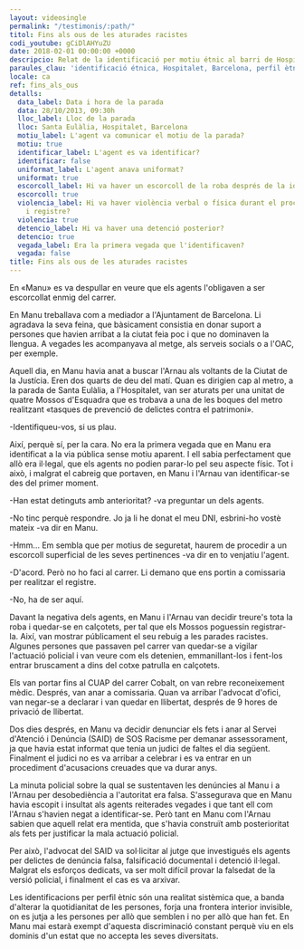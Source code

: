 ```yaml
---
layout: videosingle
permalink: "/testimonis/:path/"
titol: Fins als ous de les aturades racistes
codi_youtube: gCiDlAHYuZU
date: 2018-02-01 00:00:00 +0000
descripcio: Relat de la identificació per motiu étnic al barri de Hospitalet de Barcelona.
paraules_clau: 'identificació étnica, Hospitalet, Barcelona, perfil ètnic, '
locale: ca
ref: fins_als_ous
detalls:
  data_label: Data i hora de la parada
  data: 28/10/2013, 09:30h
  lloc_label: Lloc de la parada
  lloc: Santa Eulàlia, Hospitalet, Barcelona
  motiu_label: L'agent va comunicar el motiu de la parada?
  motiu: true
  identificar_label: L'agent es va identificar?
  identificar: false
  uniformat_label: L'agent anava uniformat?
  uniformat: true
  escorcoll_label: Hi va haver un escorcoll de la roba després de la identificació?
  escorcoll: true
  violencia_label: Hi va haver violència verbal o física durant el procediment d'identificació
    i registre?
  violencia: true
  detencio_label: Hi va haver una detenció posterior?
  detencio: true
  vegada_label: Era la primera vegada que l'identificaven?
  vegada: false
title: Fins als ous de les aturades racistes
---
```

En «Manu» es va despullar en veure que els agents l'obligaven a ser escorcollat enmig del carrer.

En Manu treballava com a mediador a l'Ajuntament de Barcelona. Li agradava la seva feina, que bàsicament consistia en donar suport a persones que havien arribat a la ciutat feia poc i que no dominaven la llengua. A vegades les acompanyava al metge, als serveis socials o a l'OAC, per exemple.

Aquell dia, en Manu havia anat a buscar l'Arnau als voltants de la Ciutat de la Justícia. Eren dos quarts de deu del matí. Quan es dirigien cap al metro, a la parada de Santa Eulàlia, a l'Hospitalet, van ser aturats per una unitat de quatre Mossos d'Esquadra que es trobava a una de les boques del metro realitzant «tasques de prevenció de delictes contra el patrimoni».

-Identifiqueu-vos, si us plau.

Així, perquè sí, per la cara. No era la primera vegada que en Manu era identificat a la via pública sense motiu aparent. I ell sabia perfectament que allò era il·legal, que els agents no podien parar-lo pel seu aspecte físic. Tot i això, i malgrat el cabreig que portaven, en Manu i l'Arnau van identificar-se des del primer moment.

-Han estat detinguts amb anterioritat? -va preguntar un dels agents.

-No tinc perquè respondre. Jo ja li he donat el meu DNI, esbrini-ho vostè mateix -va dir en Manu.

-Hmm... Em sembla que per motius de seguretat, haurem de procedir a un escorcoll superficial de les seves pertinences -va dir en to venjatiu l'agent.

-D'acord. Però no ho faci al carrer. Li demano que ens portin a comissaria per realitzar el registre.

-No, ha de ser aquí.

Davant la negativa dels agents, en Manu i l'Arnau van decidir treure's tota la roba i quedar-se en calçotets, per tal que els Mossos poguessin registrar-la. Així, van mostrar públicament el seu rebuig a les parades racistes. Algunes persones que passaven pel carrer van quedar-se a vigilar l'actuació policial i van veure com els detenien, emmanillant-los i fent-los entrar bruscament a dins del cotxe patrulla en calçotets.

Els van portar fins al CUAP del carrer Cobalt, on van rebre reconeixement mèdic. Després, van anar a comissaria. Quan va arribar l'advocat d'ofici, van negar-se a declarar i van quedar en llibertat, després de 9 hores de privació de llibertat.

Dos dies després, en Manu va decidir denunciar els fets i anar al Servei d'Atenció i Denúncia (SAID) de SOS Racisme per demanar assessorament, ja que havia estat informat que tenia un judici de faltes el dia següent. Finalment el judici no es va arribar a celebrar i es va entrar en un procediment d'acusacions creuades que va durar anys.

La minuta policial sobre la qual se sustentaven les denúncies al Manu i a l'Arnau per desobediència a l'autoritat era falsa. S'assegurava que en Manu havia escopit i insultat als agents reiterades vegades i que tant ell com l'Arnau s'havien negat a identificar-se. Però tant en Manu com l'Arnau sabien que aquell relat era mentida, que s'havia construït amb posterioritat als fets per justificar la mala actuació policial.

Per això, l'advocat del SAID va sol·licitar al jutge que investigués els agents per delictes de denúncia falsa, falsificació documental i detenció il·legal. Malgrat els esforços dedicats, va ser molt difícil provar la falsedat de la versió policial, i finalment el cas es va arxivar.

Les identificacions per perfil ètnic són una realitat sistèmica que, a banda d'alterar la quotidianitat de les persones, forja una frontera interior invisible, on es jutja a les persones per allò que semblen i no per allò que han fet. En Manu mai estarà exempt d'aquesta discriminació constant perquè viu en els dominis d'un estat que no accepta les seves diversitats.